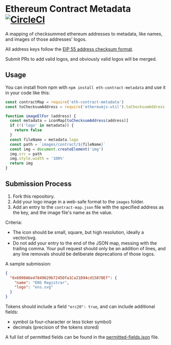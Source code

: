 # Ethereum Contract Metadata [![CircleCI](https://circleci.com/gh/MetaMask/eth-contract-metadata.svg?style=svg)](https://circleci.com/gh/MetaMask/eth-contract-metadata)

A mapping of checksummed ethereum addresses to metadata, like names, and images of those addresses' logos.

All address keys follow the [EIP 55 address checksum format](https://github.com/ethereum/EIPs/issues/55).

Submit PRs to add valid logos, and obviously valid logos will be merged.

## Usage

You can install from npm with `npm install eth-contract-metadata` and use it in your code like this:

```javascript
const contractMap = require('eth-contract-metadata')
const toChecksumAddress = require('ethereumjs-util').toChecksumAddress

function imageElFor (address) {
  const metadata = iconMap[toChecksumAddress(address)]
  if (!('logo' in metadata)) {
    return false
  }
  const fileName = metadata.logo
  const path = `images/contract/${fileName}`
  const img = document.createElement('img')
  img.src = path
  img.style.width = '100%'
  return img
}
```

## Submission Process

1. Fork this repository.
2. Add your logo image in a web-safe format to the `images` folder.
3. Add an entry to the `contract-map.json` file with the specified address as the key, and the image file's name as the value.

Criteria:
- The icon should be small, square, but high resolution, ideally a vector/svg.
- Do not add your entry to the end of the JSON map, messing with the trailing comma. Your pull request should only be an addition of lines, and any line removals should be deliberate deprecations of those logos.

A sample submission:

```json
{
  "0x6090A6e47849629b7245Dfa1Ca21D94cd15878Ef": {
    "name": "ENS Registrar",
    "logo": "ens.svg"
  }
}
```

Tokens should include a field `"erc20": true`, and can include additional fields:

- symbol (a four-character or less ticker symbol)
- decimals (precision of the tokens stored)

A full list of permitted fields can be found in the [permitted-fields.json](./permitted-fields.json) file.

